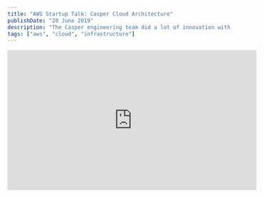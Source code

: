 ```yaml
---
title: "AWS Startup Talk: Casper Cloud Architecture"
publishDate: "20 June 2019"
description: "The Casper engineering team did a lot of innovation with AWS. We presented some of our work at an AWS Startup talk."
tags: ["aws", "cloud", "infrastructure"]
---
```

<iframe width="560" height="315" src="https://www.youtube.com/embed/Us0Or419ci0?si=XrCQ9RwT9SIcHXXI" title="YouTube video player" frameborder="0" allow="accelerometer; autoplay; clipboard-write; encrypted-media; gyroscope; picture-in-picture; web-share" allowfullscreen></iframe>